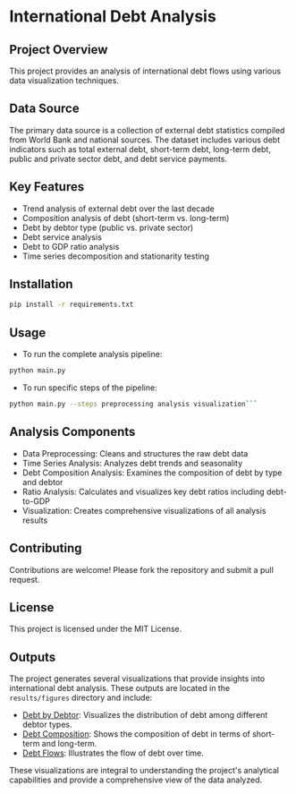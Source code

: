 # International Debt Analysis

## Project Overview
This project provides an analysis of international debt flows using various data visualization techniques.

## Data Source
The primary data source is a collection of external debt statistics compiled from World Bank and national sources. The dataset includes various debt indicators such as total external debt, short-term debt, long-term debt, public and private sector debt, and debt service payments.

## Key Features
- Trend analysis of external debt over the last decade
- Composition analysis of debt (short-term vs. long-term)
- Debt by debtor type (public vs. private sector)
- Debt service analysis
- Debt to GDP ratio analysis
- Time series decomposition and stationarity testing

## Installation
```bash
pip install -r requirements.txt
```

## Usage
- To run the complete analysis pipeline:
```bash
python main.py
```
- To run specific steps of the pipeline:
```bash
python main.py --steps preprocessing analysis visualization```
```
## Analysis Components
- Data Preprocessing: Cleans and structures the raw debt data
- Time Series Analysis: Analyzes debt trends and seasonality
- Debt Composition Analysis: Examines the composition of debt by type and debtor
- Ratio Analysis: Calculates and visualizes key debt ratios including debt-to-GDP
- Visualization: Creates comprehensive visualizations of all analysis results

## Contributing
Contributions are welcome! Please fork the repository and submit a pull request.

## License
This project is licensed under the MIT License.

## Outputs

The project generates several visualizations that provide insights into international debt analysis. These outputs are located in the `results/figures` directory and include:

- [Debt by Debtor](results/figures/debt_by_debtor.html): Visualizes the distribution of debt among different debtor types.
- [Debt Composition](results/figures/debt_composition.html): Shows the composition of debt in terms of short-term and long-term.
- [Debt Flows](results/figures/debt_flows.html): Illustrates the flow of debt over time.

These visualizations are integral to understanding the project's analytical capabilities and provide a comprehensive view of the data analyzed.